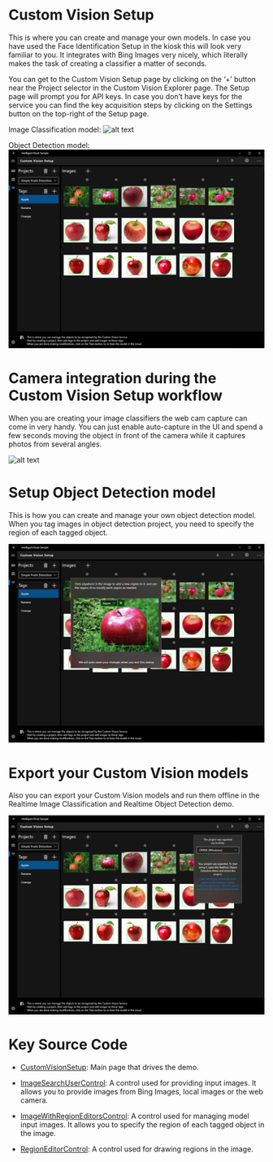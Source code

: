 # Custom Vision Setup

This is where you can create and manage your own models. In case you have used the Face Identification Setup in the kiosk this 
will look very familiar to you. It integrates with Bing Images very nicely, which literally makes the task of creating a classifier a 
matter of seconds. 

You can get to the Custom Vision Setup page by clicking on the ‘+’ button near the Project selector in the Custom Vision Explorer page. 
The Setup page will prompt you for API keys. In case you don’t have keys for the service you can find the key acquisition steps by 
clicking on the Settings button on the top-right of the Setup page.

Image Classification model:
![alt text](https://github.com/Microsoft/Cognitive-Samples-IntelligentKiosk/blob/master/Documentation/CustomVisionSetup.JPG "Custom Vision Setup")

Object Detection model:
![alt text](https://github.com/Microsoft/Cognitive-Samples-IntelligentKiosk/blob/master/Documentation/SetupObjectDetection.png "Custom Vision Setup")

# Camera integration during the Custom Vision Setup workflow

When you are creating your image classifiers the web cam capture can come in very handy. You can just enable auto-capture in the UI 
and spend a few seconds moving the object in front of the camera while it captures photos from several angles.

![alt text](https://github.com/Microsoft/Cognitive-Samples-IntelligentKiosk/blob/master/Documentation/CustomVisionCameraCapture.JPG "Custom Vision Camera Capture")

# Setup Object Detection model

This is how you can create and manage your own object detection model. When you tag images in object detection project, you need to specify the region of each tagged object.

![alt text](https://github.com/Microsoft/Cognitive-Samples-IntelligentKiosk/blob/master/Documentation/SetupObjectRegions.png "Setup Object Detection model")

# Export your Custom Vision models

Also you can export your Custom Vision models and run them offline in the Realtime Image Classification and Realtime Object Detection demo.

![alt text](https://github.com/Microsoft/Cognitive-Samples-IntelligentKiosk/blob/master/Documentation/ExportCustomVisionModel.png "Export your Custom Vision models")

# Key Source Code

* [CustomVisionSetup](../Kiosk/Views/CustomVision/CustomVisionSetup.xaml.cs): Main page that drives the demo. 

* [ImageSearchUserControl](../Kiosk/Controls/ImageSearchUserControl.xaml.cs): A control used for providing input images. It allows you to provide images from Bing Images, local images or the web camera.

* [ImageWithRegionEditorsControl](../Kiosk/Views/CustomVision/ImageWithRegionEditorsControl.xaml.cs): A control used for managing model input images. It allows you to specify the region of each tagged object in the image.

* [RegionEditorControl](../Kiosk/Views/CustomVision/RegionEditorControl.xaml.cs): A control used for drawing regions in the image.
